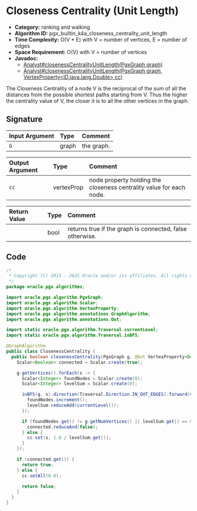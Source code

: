 # Closeness Centrality (Unit Length)

- **Category:** ranking and walking
- **Algorithm ID:** pgx_builtin_k4a_closeness_centrality_unit_length
- **Time Complexity:** O(V * E) with V = number of vertices, E = number of edges
- **Space Requirement:** O(V) with V = number of vertices
- **Javadoc:**
  - [Analyst#closenessCentralityUnitLength(PgxGraph graph)](https://docs.oracle.com/en/database/oracle/property-graph/25.1/spgjv/oracle/pgx/api/Analyst.html#closenessCentralityUnitLength_oracle_pgx_api_PgxGraph_)
  - [Analyst#closenessCentralityUnitLength(PgxGraph graph, VertexProperty<ID,java.lang.Double> cc)](https://docs.oracle.com/en/database/oracle/property-graph/25.1/spgjv/oracle/pgx/api/Analyst.html#closenessCentralityUnitLength_oracle_pgx_api_PgxGraph_oracle_pgx_api_VertexProperty_)

The Closeness Centrality of a node V is the reciprocal of the sum of all the distances from the possible shortest paths starting from V. Thus the higher the centrality value of V, the closer it is to all the other vertices in the graph.

## Signature

| Input Argument | Type | Comment |
| :--- | :--- | :--- |
| `G` | graph | the graph. |

| Output Argument | Type | Comment |
| :--- | :--- | :--- |
| `cc` | vertexProp<double> | node property holding the closeness centrality value for each node. |

| Return Value | Type | Comment |
| :--- | :--- | :--- |
| | bool | returns true if the graph is connected, false otherwise. |

## Code

```java
/*
 * Copyright (C) 2013 - 2025 Oracle and/or its affiliates. All rights reserved.
 */
package oracle.pgx.algorithms;

import oracle.pgx.algorithm.PgxGraph;
import oracle.pgx.algorithm.Scalar;
import oracle.pgx.algorithm.VertexProperty;
import oracle.pgx.algorithm.annotations.GraphAlgorithm;
import oracle.pgx.algorithm.annotations.Out;

import static oracle.pgx.algorithm.Traversal.currentLevel;
import static oracle.pgx.algorithm.Traversal.inBFS;

@GraphAlgorithm
public class ClosenessCentrality {
  public boolean closenessCentrality(PgxGraph g, @Out VertexProperty<Double> cc) {
    Scalar<Boolean> connected = Scalar.create(true);

    g.getVertices().forEach(s -> {
      Scalar<Integer> foundNodes = Scalar.create(0);
      Scalar<Integer> levelSum = Scalar.create(0);

      inBFS(g, s).direction(Traversal.Direction.IN_OUT_EDGES).forward(v -> {
        foundNodes.increment();
        levelSum.reduceAdd(currentLevel());
      });

      if (foundNodes.get() != g.getNumVertices() || levelSum.get() == 0) {
        connected.reduceAnd(false);
      } else {
        cc.set(s, 1.0 / levelSum.get());
      }
    });

    if (connected.get()) {
      return true;
    } else {
      cc.setAll(0.0);

      return false;
    }
  }
}
```
